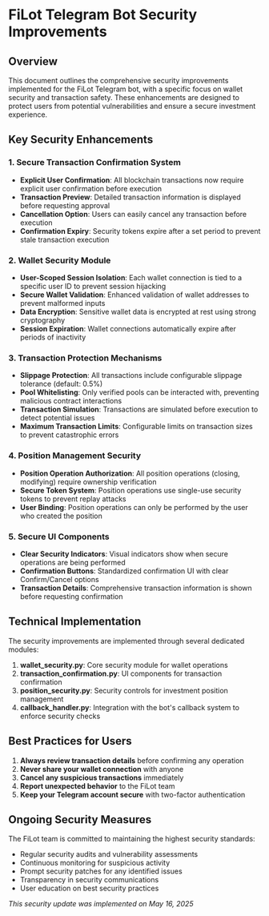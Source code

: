 # FiLot Telegram Bot Security Improvements

## Overview
This document outlines the comprehensive security improvements implemented for the FiLot Telegram bot, with a specific focus on wallet security and transaction safety. These enhancements are designed to protect users from potential vulnerabilities and ensure a secure investment experience.

## Key Security Enhancements

### 1. Secure Transaction Confirmation System
- **Explicit User Confirmation**: All blockchain transactions now require explicit user confirmation before execution
- **Transaction Preview**: Detailed transaction information is displayed before requesting approval
- **Cancellation Option**: Users can easily cancel any transaction before execution
- **Confirmation Expiry**: Security tokens expire after a set period to prevent stale transaction execution

### 2. Wallet Security Module
- **User-Scoped Session Isolation**: Each wallet connection is tied to a specific user ID to prevent session hijacking
- **Secure Wallet Validation**: Enhanced validation of wallet addresses to prevent malformed inputs
- **Data Encryption**: Sensitive wallet data is encrypted at rest using strong cryptography
- **Session Expiration**: Wallet connections automatically expire after periods of inactivity

### 3. Transaction Protection Mechanisms
- **Slippage Protection**: All transactions include configurable slippage tolerance (default: 0.5%)
- **Pool Whitelisting**: Only verified pools can be interacted with, preventing malicious contract interactions
- **Transaction Simulation**: Transactions are simulated before execution to detect potential issues
- **Maximum Transaction Limits**: Configurable limits on transaction sizes to prevent catastrophic errors

### 4. Position Management Security
- **Position Operation Authorization**: All position operations (closing, modifying) require ownership verification
- **Secure Token System**: Position operations use single-use security tokens to prevent replay attacks
- **User Binding**: Position operations can only be performed by the user who created the position

### 5. Secure UI Components
- **Clear Security Indicators**: Visual indicators show when secure operations are being performed
- **Confirmation Buttons**: Standardized confirmation UI with clear Confirm/Cancel options
- **Transaction Details**: Comprehensive transaction information is shown before requesting confirmation

## Technical Implementation
The security improvements are implemented through several dedicated modules:

1. **wallet_security.py**: Core security module for wallet operations
2. **transaction_confirmation.py**: UI components for transaction confirmation
3. **position_security.py**: Security controls for investment position management
4. **callback_handler.py**: Integration with the bot's callback system to enforce security checks

## Best Practices for Users
1. **Always review transaction details** before confirming any operation
2. **Never share your wallet connection** with anyone
3. **Cancel any suspicious transactions** immediately
4. **Report unexpected behavior** to the FiLot team
5. **Keep your Telegram account secure** with two-factor authentication

## Ongoing Security Measures
The FiLot team is committed to maintaining the highest security standards:

- Regular security audits and vulnerability assessments
- Continuous monitoring for suspicious activity
- Prompt security patches for any identified issues
- Transparency in security communications
- User education on best security practices

*This security update was implemented on May 16, 2025*